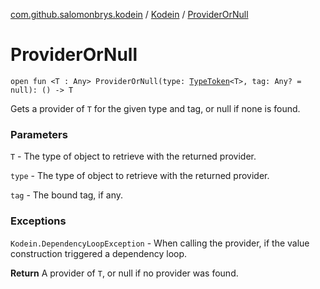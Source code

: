 [com.github.salomonbrys.kodein](../index.md) / [Kodein](index.md) / [ProviderOrNull](.)

# ProviderOrNull

`open fun <T : Any> ProviderOrNull(type: `[`TypeToken`](../-type-token/index.md)`<T>, tag: Any? = null): () -> T`

Gets a provider of `T` for the given type and tag, or null if none is found.

### Parameters

`T` - The type of object to retrieve with the returned provider.

`type` - The type of object to retrieve with the returned provider.

`tag` - The bound tag, if any.

### Exceptions

`Kodein.DependencyLoopException` - When calling the provider, if the value construction triggered a dependency loop.

**Return**
A provider of `T`, or null if no provider was found.

